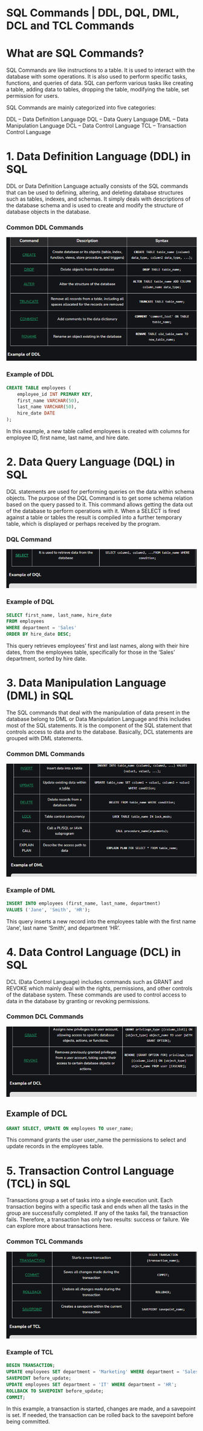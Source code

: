 # SQL Commands | DDL, DQL, DML, DCL and TCL Commands

# What are SQL Commands?
SQL Commands are like instructions to a table. It is used to interact with the database with some operations. It is also used to perform specific tasks, functions, and queries of data. SQL can perform various tasks like creating a table, adding data to tables, dropping the table, modifying the table, set permission for users.

SQL Commands are mainly categorized into five categories: 

DDL – Data Definition Language
DQL – Data Query Language
DML – Data Manipulation Language
DCL – Data Control Language
TCL – Transaction Control Language

# 1. Data Definition Language (DDL) in SQL
DDL or Data Definition Language actually consists of the SQL commands that can be used to defining, altering, and deleting database structures such as tables, indexes, and schemas. It simply deals with descriptions of the database schema and is used to create and modify the structure of database objects in the database.

### Common DDL Commands
![alt text](image-11.png)

### Example of DDL
```sql
CREATE TABLE employees (
    employee_id INT PRIMARY KEY,
    first_name VARCHAR(50),
    last_name VARCHAR(50),
    hire_date DATE
);
```
In this example, a new table called employees is created with columns for employee ID, first name, last name, and hire date.

# 2. Data Query Language (DQL) in SQL
DQL statements are used for performing queries on the data within schema objects. The purpose of the DQL Command is to get some schema relation based on the query passed to it. This command allows getting the data out of the database to perform operations with it. When a SELECT is fired against a table or tables the result is compiled into a further temporary table, which is displayed or perhaps received by the program.

### DQL Command
![alt text](image-12.png)

### Example of DQL
```sql
SELECT first_name, last_name, hire_date
FROM employees
WHERE department = 'Sales'
ORDER BY hire_date DESC;
```
This query retrieves employees’ first and last names, along with their hire dates, from the employees table, specifically for those in the ‘Sales’ department, sorted by hire date.

# 3. Data Manipulation Language (DML) in SQL
The SQL commands that deal with the manipulation of data present in the database belong to DML or Data Manipulation Language and this includes most of the SQL statements. It is the component of the SQL statement that controls access to data and to the database. Basically, DCL statements are grouped with DML statements.

### Common DML Commands
![alt text](image-13.png)

### Example of DML
```sql
INSERT INTO employees (first_name, last_name, department) 
VALUES ('Jane', 'Smith', 'HR');
```
This query inserts a new record into the employees table with the first name ‘Jane’, last name ‘Smith’, and department ‘HR’.

# 4. Data Control Language (DCL) in SQL
DCL (Data Control Language) includes commands such as GRANT and REVOKE which mainly deal with the rights, permissions, and other controls of the database system. These commands are used to control access to data in the database by granting or revoking permissions.

### Common DCL Commands
![alt text](image-14.png)

## Example of DCL
```sql
GRANT SELECT, UPDATE ON employees TO user_name;
```
This command grants the user user_name the permissions to select and update records in the employees table.

# 5. Transaction Control Language (TCL) in SQL
Transactions group a set of tasks into a single execution unit. Each transaction begins with a specific task and ends when all the tasks in the group are successfully completed. If any of the tasks fail, the transaction fails. Therefore, a transaction has only two results: success or failure. We can explore more about transactions here.

### Common TCL Commands
![alt text](image-15.png)

### Example of TCL
```sql
BEGIN TRANSACTION;
UPDATE employees SET department = 'Marketing' WHERE department = 'Sales';
SAVEPOINT before_update;
UPDATE employees SET department = 'IT' WHERE department = 'HR';
ROLLBACK TO SAVEPOINT before_update;
COMMIT;
```
In this example, a transaction is started, changes are made, and a savepoint is set. If needed, the transaction can be rolled back to the savepoint before being committed.
